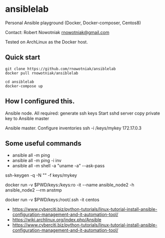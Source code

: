 # ansiblelab
Personal Ansible playground (Docker, Docker-composer, Centos8)

Contact: Robert Nowotniak <rnowotniak@gmail.com>

Tested on ArchLinux as the Docker host.

## Quick start

    git clone https://github.com/rnowotniak/ansiblelab
    docker pull rnowotniak/ansiblelab

    cd ansiblelab
    docker-compose up

## How I configured this.

Ansible node.
All required:
    generate ssh keys
    Start sshd server
    copy private key to Ansible master

Ansible master.
    Configure inventories
    ssh -i /keys/mykey 172.17.0.3

## Some useful commands

* ansible all -m ping
* ansible all -m ping -i inv
* ansible all -m shell -a "uname -a" --ask-pass

ssh-keygen -q -N "" -f keys/mykey

docker run -v $PWD/keys:/keys:ro -it --name ansible_node2 -h ansible_node2 --rm anstmp

docker run -v $PWD/keys:/root/.ssh -it centos

* https://www.cyberciti.biz/python-tutorials/linux-tutorial-install-ansible-configuration-management-and-it-automation-tool/
* https://wiki.archlinux.org/index.php/Ansible
* https://www.cyberciti.biz/python-tutorials/linux-tutorial-install-ansible-configuration-management-and-it-automation-tool/

